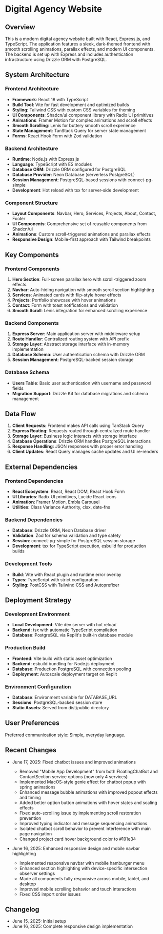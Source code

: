 # Digital Agency Website

## Overview

This is a modern digital agency website built with React, Express.js, and TypeScript. The application features a sleek, dark-themed frontend with smooth scrolling animations, parallax effects, and modern UI components. The backend is set up with Express and includes authentication infrastructure using Drizzle ORM with PostgreSQL.

## System Architecture

### Frontend Architecture
- **Framework**: React 18 with TypeScript
- **Build Tool**: Vite for fast development and optimized builds
- **Styling**: Tailwind CSS with custom CSS variables for theming
- **UI Components**: Shadcn/ui component library with Radix UI primitives
- **Animations**: Framer Motion for complex animations and scroll effects
- **Smooth Scrolling**: Lenis for buttery smooth scroll experience
- **State Management**: TanStack Query for server state management
- **Forms**: React Hook Form with Zod validation

### Backend Architecture
- **Runtime**: Node.js with Express.js
- **Language**: TypeScript with ES modules
- **Database ORM**: Drizzle ORM configured for PostgreSQL
- **Database Provider**: Neon Database (serverless PostgreSQL)
- **Session Management**: PostgreSQL-based sessions with connect-pg-simple
- **Development**: Hot reload with tsx for server-side development

### Component Structure
- **Layout Components**: Navbar, Hero, Services, Projects, About, Contact, Footer
- **UI Components**: Comprehensive set of reusable components from Shadcn/ui
- **Animations**: Custom scroll-triggered animations and parallax effects
- **Responsive Design**: Mobile-first approach with Tailwind breakpoints

## Key Components

### Frontend Components
1. **Hero Section**: Full-screen parallax hero with scroll-triggered zoom effects
2. **Navbar**: Auto-hiding navigation with smooth scroll section highlighting
3. **Services**: Animated cards with flip-style hover effects
4. **Projects**: Portfolio showcase with hover animations
5. **Contact**: Form with toast notifications and validation
6. **Smooth Scroll**: Lenis integration for enhanced scrolling experience

### Backend Components
1. **Express Server**: Main application server with middleware setup
2. **Route Handler**: Centralized routing system with API prefix
3. **Storage Layer**: Abstract storage interface with in-memory implementation
4. **Database Schema**: User authentication schema with Drizzle ORM
5. **Session Management**: PostgreSQL-backed session storage

### Database Schema
- **Users Table**: Basic user authentication with username and password fields
- **Migration Support**: Drizzle Kit for database migrations and schema management

## Data Flow

1. **Client Requests**: Frontend makes API calls using TanStack Query
2. **Express Routing**: Requests routed through centralized route handler
3. **Storage Layer**: Business logic interacts with storage interface
4. **Database Operations**: Drizzle ORM handles PostgreSQL interactions
5. **Response Handling**: JSON responses with proper error handling
6. **Client Updates**: React Query manages cache updates and UI re-renders

## External Dependencies

### Frontend Dependencies
- **React Ecosystem**: React, React DOM, React Hook Form
- **UI Libraries**: Radix UI primitives, Lucide React icons
- **Animation**: Framer Motion, Embla Carousel
- **Utilities**: Class Variance Authority, clsx, date-fns

### Backend Dependencies
- **Database**: Drizzle ORM, Neon Database driver
- **Validation**: Zod for schema validation and type safety
- **Session**: connect-pg-simple for PostgreSQL session storage
- **Development**: tsx for TypeScript execution, esbuild for production builds

### Development Tools
- **Build**: Vite with React plugin and runtime error overlay
- **Types**: TypeScript with strict configuration
- **Styling**: PostCSS with Tailwind CSS and Autoprefixer

## Deployment Strategy

### Development Environment
- **Local Development**: Vite dev server with hot reload
- **Backend**: tsx with automatic TypeScript compilation
- **Database**: PostgreSQL via Replit's built-in database module

### Production Build
- **Frontend**: Vite build with static asset optimization
- **Backend**: esbuild bundling for Node.js deployment
- **Database**: Production PostgreSQL with connection pooling
- **Deployment**: Autoscale deployment target on Replit

### Environment Configuration
- **Database**: Environment variable for DATABASE_URL
- **Sessions**: PostgreSQL-backed session store
- **Static Assets**: Served from dist/public directory

## User Preferences

Preferred communication style: Simple, everyday language.

## Recent Changes

- June 17, 2025: Fixed chatbot issues and improved animations
  - Removed "Mobile App Development" from both FloatingChatBot and ContactSection service options (now only 4 services)
  - Implemented MacOS-style genie effect for chatbot popup with spring animations
  - Enhanced message bubble animations with improved popout effects and timing
  - Added better option button animations with hover states and scaling effects
  - Fixed auto-scrolling issue by implementing scroll restoration prevention
  - Improved typing indicator and message sequencing animations
  - Isolated chatbot scroll behavior to prevent interference with main page navigation
  - Changed project card hover background color to #101e34

- June 16, 2025: Enhanced responsive design and mobile navbar highlighting
  - Implemented responsive navbar with mobile hamburger menu
  - Enhanced section highlighting with device-specific intersection observer settings
  - Made all components fully responsive across mobile, tablet, and desktop
  - Improved mobile scrolling behavior and touch interactions
  - Fixed CSS import order issues

## Changelog

- June 15, 2025: Initial setup
- June 16, 2025: Complete responsive design implementation